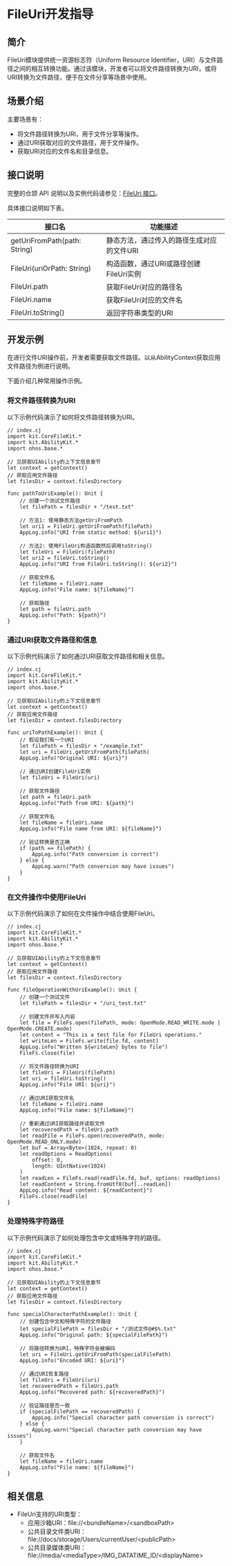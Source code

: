 # FileUri开发指导

## 简介

FileUri模块提供统一资源标志符（Uniform Resource Identifier，URI）与文件路径之间的相互转换功能。通过该模块，开发者可以将文件路径转换为URI，或将URI转换为文件路径，便于在文件分享等场景中使用。

## 场景介绍

主要场景有：

- 将文件路径转换为URI，用于文件分享等操作。
- 通过URI获取对应的文件路径，用于文件操作。
- 获取URI对应的文件名和目录信息。

## 接口说明

完整的仓颉 API 说明以及实例代码请参见：[FileUri 接口](../../API_Reference/source_zh_cn/CoreFileKit/cj-apis-file_fileuri.md)。

具体接口说明如下表。

| 接口名 | 功能描述 |
| ------------------------------------------ | ----------------------------------------------------------- |
| getUriFromPath(path: String) | 静态方法，通过传入的路径生成对应的文件URI |
| FileUri(uriOrPath: String) | 构造函数，通过URI或路径创建FileUri实例 |
| FileUri.path | 获取FileUri对应的路径名 |
| FileUri.name | 获取FileUri对应的文件名 |
| FileUri.toString() | 返回字符串类型的URI |

## 开发示例

在进行文件URI操作前，开发者需要获取文件路径。以从AbilityContext获取应用文件路径为例进行说明。

下面介绍几种常用操作示例。

### 将文件路径转换为URI

以下示例代码演示了如何将文件路径转换为URI。

<!-- compile -->

```cangjie
// index.cj
import kit.CoreFileKit.*
import kit.AbilityKit.*
import ohos.base.*

// 见获取UIAbility的上下文信息章节
let context = getContext()
// 获取应用文件路径
let filesDir = context.filesDirectory

func pathToUriExample(): Unit {
    // 创建一个测试文件路径
    let filePath = filesDir + "/test.txt"
    
    // 方法1: 使用静态方法getUriFromPath
    let uri1 = FileUri.getUriFromPath(filePath)
    AppLog.info("URI from static method: ${uri1}")
    
    // 方法2: 使用FileUri构造函数然后调用toString()
    let fileUri = FileUri(filePath)
    let uri2 = fileUri.toString()
    AppLog.info("URI from FileUri.toString(): ${uri2}")
    
    // 获取文件名
    let fileName = fileUri.name
    AppLog.info("File name: ${fileName}")
    
    // 获取路径
    let path = fileUri.path
    AppLog.info("Path: ${path}")
}
```

### 通过URI获取文件路径和信息

以下示例代码演示了如何通过URI获取文件路径和相关信息。

<!-- compile -->

```cangjie
// index.cj
import kit.CoreFileKit.*
import kit.AbilityKit.*
import ohos.base.*

// 见获取UIAbility的上下文信息章节
let context = getContext()
// 获取应用文件路径
let filesDir = context.filesDirectory

func uriToPathExample(): Unit {
    // 假设我们有一个URI
    let filePath = filesDir + "/example.txt"
    let uri = FileUri.getUriFromPath(filePath)
    AppLog.info("Original URI: ${uri}")
    
    // 通过URI创建FileUri实例
    let fileUri = FileUri(uri)
    
    // 获取文件路径
    let path = fileUri.path
    AppLog.info("Path from URI: ${path}")
    
    // 获取文件名
    let fileName = fileUri.name
    AppLog.info("File name from URI: ${fileName}")
    
    // 验证转换是否正确
    if (path == filePath) {
        AppLog.info("Path conversion is correct")
    } else {
        AppLog.warn("Path conversion may have issues")
    }
}
```

### 在文件操作中使用FileUri

以下示例代码演示了如何在文件操作中结合使用FileUri。

<!-- compile -->

```cangjie
// index.cj
import kit.CoreFileKit.*
import kit.AbilityKit.*
import ohos.base.*

// 见获取UIAbility的上下文信息章节
let context = getContext()
// 获取应用文件路径
let filesDir = context.filesDirectory

func fileOperationWithUriExample(): Unit {
    // 创建一个测试文件
    let filePath = filesDir + "/uri_test.txt"
    
    // 创建文件并写入内容
    let file = FileFs.open(filePath, mode: OpenMode.READ_WRITE.mode | OpenMode.CREATE.mode)
    let content = "This is a test file for FileUri operations."
    let writeLen = FileFs.write(file.fd, content)
    AppLog.info("Written ${writeLen} bytes to file")
    FileFs.close(file)
    
    // 将文件路径转换为URI
    let fileUri = FileUri(filePath)
    let uri = fileUri.toString()
    AppLog.info("File URI: ${uri}")
    
    // 通过URI获取文件名
    let fileName = fileUri.name
    AppLog.info("File name: ${fileName}")
    
    // 重新通过URI获取路径并读取文件
    let recoveredPath = fileUri.path
    let readFile = FileFs.open(recoveredPath, mode: OpenMode.READ_ONLY.mode)
    let buf = Array<Byte>(1024, repeat: 0)
    let readOptions = ReadOptions(
        offset: 0,
        length: UIntNative(1024)
    )
    let readLen = FileFs.read(readFile.fd, buf, options: readOptions)
    let readContent = String.fromUtf8(buf[..readLen])
    AppLog.info("Read content: ${readContent}")
    FileFs.close(readFile)
}
```

### 处理特殊字符路径

以下示例代码演示了如何处理包含中文或特殊字符的路径。

<!-- compile -->

```cangjie
// index.cj
import kit.CoreFileKit.*
import kit.AbilityKit.*
import ohos.base.*

// 见获取UIAbility的上下文信息章节
let context = getContext()
// 获取应用文件路径
let filesDir = context.filesDirectory

func specialCharacterPathExample(): Unit {
    // 创建包含中文和特殊字符的文件路径
    let specialFilePath = filesDir + "/测试文件@#$%.txt"
    AppLog.info("Original path: ${specialFilePath}")
    
    // 将路径转换为URI，特殊字符会被编码
    let uri = FileUri.getUriFromPath(specialFilePath)
    AppLog.info("Encoded URI: ${uri}")
    
    // 通过URI恢复路径
    let fileUri = FileUri(uri)
    let recoveredPath = fileUri.path
    AppLog.info("Recovered path: ${recoveredPath}")
    
    // 验证路径是否一致
    if (specialFilePath == recoveredPath) {
        AppLog.info("Special character path conversion is correct")
    } else {
        AppLog.warn("Special character path conversion may have issues")
    }
    
    // 获取文件名
    let fileName = fileUri.name
    AppLog.info("File name: ${fileName}")
}
```

## 相关信息

- FileUri支持的URI类型：
  - 应用沙箱URI：file://\<bundleName>/\<sandboxPath>
  - 公共目录文件类URI：file://docs/storage/Users/currentUser/\<publicPath>
  - 公共目录媒体类URI：file://media/\<mediaType>/IMG_DATATIME_ID/\<displayName>